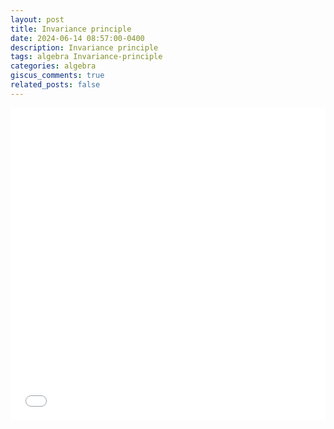 ```yaml
---
layout: post
title: Invariance principle
date: 2024-06-14 08:57:00-0400
description: Invariance principle
tags: algebra Invariance-principle
categories: algebra
giscus_comments: true
related_posts: false
---
```


<iframe src="{{ site.baseurl }}/assets/pdf/Algebra/Invariance.pdf" width="100%" height="500" frameborder="no" border="0" marginwidth="0" marginheight="0"></iframe>